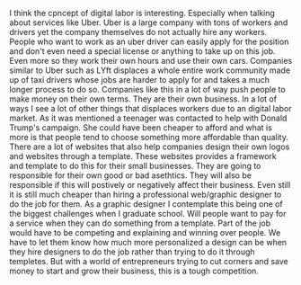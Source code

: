 I think the cpncept of digital labor is interesting. Especially when talking about services like Uber. Uber is a large company with tons of workers and drivers yet the company themselves do not actually hire any workers. People who want to work as an uber driver can easily apply for the position and don't even need a special license or anything to take up on this job. Even more so they work their own hours and use their own cars. Companies similar to Uber such as LYft displaces a whole entire work community made up of taxi drivers whose jobs are harder to apply for and takes a much longer process to do so. Companies like this in a lot of way push people to make money on their own terms. They are their own business. In a lot of ways I see a lot of other things that displaces workers due to an digital labor market. As it was mentioned a teenager was contacted to help with Donald Trump's campaign. She could have been cheaper to afford and what is more is that people tend to choose something more affordable than quality. There are a lot of websites that also help companies design their own logos and websites through a template. These websites provides a framework and template to do this for their small businesses. They are going to responsible for their own good or bad asethtics. They will also be responsible if this will postively or negatively affect their business. Even still it is still much cheaper than hiring a professional web/graphic designer to do the job for them. As a graphic designer I contemplate this being one of the biggest challenges when I graduate school. Will people want to pay for a service when they can do something from a template. Part of the job would have to be competing and explaining and winning over people. We have to let them know how much more personalized a design can be when they hire designers to do the job rather than trying to do it through templetes. But with a world of entrepreneurs trying to cut corners and save money to start and grow their business, this is a tough competition.
